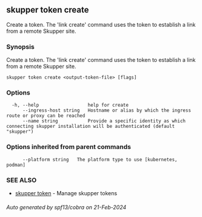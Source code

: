 ## skupper token create

Create a token.  The 'link create' command uses the token to establish a link from a remote Skupper site.

### Synopsis

Create a token.  The 'link create' command uses the token to establish a link from a remote Skupper site.

```
skupper token create <output-token-file> [flags]
```

### Options

```
  -h, --help                  help for create
      --ingress-host string   Hostname or alias by which the ingress route or proxy can be reached
      --name string           Provide a specific identity as which connecting skupper installation will be authenticated (default "skupper")
```

### Options inherited from parent commands

```
      --platform string   The platform type to use [kubernetes, podman]
```

### SEE ALSO

* [skupper token](skupper_token.md)	 - Manage skupper tokens

###### Auto generated by spf13/cobra on 21-Feb-2024
